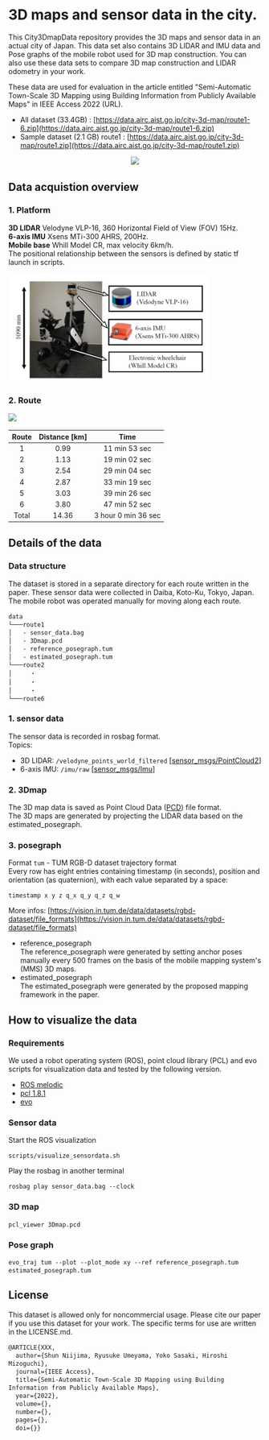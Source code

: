 # 3D maps and sensor data in the city.
This City3DmapData repository provides the 3D maps and sensor data in an actual city of Japan. 
This data set also contains 3D LIDAR and IMU data and Pose graphs of the mobile robot used for 3D map construction.
You can also use these data sets to compare 3D map construction and LIDAR odometry in your work.

These data are used for evaluation in the article entitled 
"Semi-Automatic Town-Scale 3D Mapping using Building Information from Publicly Available Maps" in IEEE Access 2022 (URL).

- All dataset (33.4GB) : [https://data.airc.aist.go.jp/city-3d-map/route1-6.zip](https://data.airc.aist.go.jp/city-3d-map/route1-6.zip)
- Sample dataset (2.1 GB) route1 : [https://data.airc.aist.go.jp/city-3d-map/route1.zip](https://data.airc.aist.go.jp/city-3d-map/route1.zip)

<p align="center"><img src="img/3dmap_example.png" width="500px"></p>


## Data acquistion overview

### 1. Platform

  **3D LIDAR** Velodyne VLP-16, 360 Horizontal Field of View (FOV) 15Hz.  
  **6-axis IMU** Xsens MTi-300 AHRS, 200Hz.  
  **Mobile base** Whill Model CR, max velocity 6km/h.  
  The positional relationship between the sensors is defined by static tf launch in scripts.  

<p align="left"><img src="img/mobile_robot.png" width="400px"></p>

### 2. Route

<div align=left>
<img src="img/running_route.png" width="350px">


| Route | Distance [km] | Time |
| :---: | :---: | :---: |
| 1 | 0.99 | 11 min 53 sec |
| 2 | 1.13 | 19 min 02 sec |
| 3 | 2.54 | 29 min 04 sec |
| 4 | 2.87 | 33 min 19 sec |
| 5 | 3.03 | 39 min 26 sec |
| 6 | 3.80 | 47 min 52 sec |
| Total | 14.36 | 3 hour 0 min 36 sec |

</div>



## Details of the data

### Data structure
  The dataset is stored in a separate directory for each route written in the paper.
  These sensor data were collected in Daiba, Koto-Ku, Tokyo, Japan.  
  The mobile robot was operated manually for moving along each route.
  ```
  data
  └───route1
  │   - sensor_data.bag 
  │   - 3Dmap.pcd
  │   - reference_posegraph.tum 
  │   - estimated_posegraph.tum
  └───route2
  │     ・
  │     ・
  │     ・
  └───route6
  ```

### 1. sensor data
  The sensor data is recorded in rosbag format.  
  Topics:   
  - 3D LIDAR: `/velodyne_points_world_filtered` \[[sensor_msgs/PointCloud2](http://docs.ros.org/en/noetic/api/sensor_msgs/html/msg/PointCloud2.html)\] 
  - 6-axis IMU: `/imu/raw` \[[sensor_msgs/Imu](http://docs.ros.org/en/noetic/api/sensor_msgs/html/msg/Imu.html)\]

### 2. 3Dmap
  The 3D map data is saved as Point Cloud Data ([PCD](https://pcl.readthedocs.io/projects/tutorials/en/latest/pcd_file_format.html)) file format.  
  The 3D maps are generated by projecting the LIDAR data based on the estimated_posegraph.

### 3. posegraph
  Format `tum` - TUM RGB-D dataset trajectory format  
  Every row has eight entries containing timestamp (in seconds), position and orientation (as quaternion), with each value separated by a space:  
  ~~~
  timestamp x y z q_x q_y q_z q_w
  ~~~
  More infos: [https://vision.in.tum.de/data/datasets/rgbd-dataset/file_formats](https://vision.in.tum.de/data/datasets/rgbd-dataset/file_formats)
  - reference_posegraph  
        The reference_posegraph were generated by setting anchor poses manually every 500 frames on the basis of the mobile mapping system\'s (MMS) 3D maps.  
  - estimated_posegraph  
        The estimated_posegraph were generated by the proposed mapping framework in the paper.


## How to visualize the data  
### Requirements  
  We used a robot operating system (ROS), point cloud library (PCL) and evo scripts for visualization data and tested by the following version.
  - [ROS melodic](http://wiki.ros.org/melodic/Installation)  
  - [pcl 1.8.1](https://pointclouds.org/)
  - [evo](https://michaelgrupp.github.io/evo/)
      
### Sensor data  
  Start the ROS visualization
  ~~~
  scripts/visualize_sensordata.sh
  ~~~
  Play the rosbag in another terminal  
  ~~~
  rosbag play sensor_data.bag --clock
  ~~~

### 3D map  
  ~~~
  pcl_viewer 3Dmap.pcd  
  ~~~

### Pose graph  
  ~~~
  evo_traj tum --plot --plot_mode xy --ref reference_posegraph.tum estimated_posegraph.tum
  ~~~

## License
This dataset is allowed only for noncommercial usage. Please cite our paper if you use this dataset for your work. The specific terms for use are written in the LICENSE.md.
  ~~~
  @ARTICLE{XXX,
    author={Shun Niijima, Ryusuke Umeyama, Yoko Sasaki, Hiroshi Mizoguchi},
    journal={IEEE Access}, 
    title={Semi-Automatic Town-Scale 3D Mapping using Building Information from Publicly Available Maps}, 
    year={2022},
    volume={},
    number={},
    pages={},
    doi={}}
  ~~~
